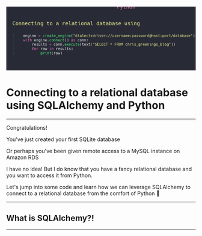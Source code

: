 ![Connecting to a relational database using SQLAlchemy and Python. Shows code snippet for connecting to a database.](./media/title%20image.gif)

# Connecting to a relational database using SQLAlchemy and Python

---

Congratulations!

You've just created your first SQLite database

Or perhaps you've been given remote access to a MySQL instance on Amazon RDS

I have no idea! But I do know that you have a fancy relational database and you want to access it from Python.

Let's jump into some code and learn how we can leverage SQLAlchemy to connect to a relational database from the comfort of Python :snake:

---

## What is SQLAlchemy?!

---

##
